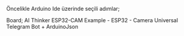 Öncelikle Arduino Ide üzerinde seçili adımlar;

Board; AI Thinker ESP32-CAM
Example - ESP32 - Camera 
Universal Telegram Bot + ArduinoJson

